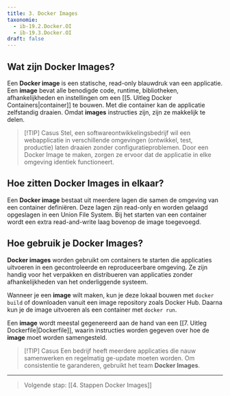 ```yaml
---
title: 3. Docker Images
taxonomie:
  - ib-19.2.Docker.OI
  - ib-19.3.Docker.OI
draft: false
---
```



## Wat zijn Docker Images?
Een **Docker image** is een statische, read-only blauwdruk van een applicatie. Een **image** bevat alle benodigde code, runtime, bibliotheken, afhankelijkheden en instellingen om een [[5. Uitleg Docker Containers|container]] te bouwen. Met die container kan de applicatie zelfstandig draaien. Omdat **images** instructies zijn, zijn ze makkelijk te delen.

> [!TIP] Casus
> Stel, een softwareontwikkelingsbedrijf wil een webapplicatie in
> verschillende omgevingen (ontwikkel, test, productie) laten draaien 
> zonder configuratieproblemen. Door een Docker Image te maken, zorgen 
> ze ervoor dat de applicatie in elke omgeving identiek functioneert.

## Hoe zitten Docker Images in elkaar?
Een **Docker image** bestaat uit meerdere lagen die samen de omgeving van een container definiëren. Deze lagen zijn read-only en worden gelaagd opgeslagen in een Union File System. Bij het starten van een container wordt een extra read-and-write laag bovenop de image toegevoegd.

## Hoe gebruik je Docker Images?
**Docker images** worden gebruikt om containers te starten die applicaties uitvoeren in een gecontroleerde en reproduceerbare omgeving. Ze zijn handig voor het verpakken en distribueren van applicaties zonder afhankelijkheden van het onderliggende systeem.

Wanneer je een **image** wilt maken, kun je deze lokaal bouwen met `docker build` of downloaden vanuit een image repository zoals Docker Hub. Daarna kun je de image uitvoeren als een container met `docker run`.

Een **image** wordt meestal gegenereerd aan de hand van een [[7. Uitleg Dockerfile|Dockerfile]], waarin instructies worden gegeven over hoe de **image** moet worden samengesteld.

> [!TIP] Casus
> Een bedrijf heeft meerdere applicaties die nauw samenwerken en regelmatig ge-update moeten worden. Om consistentie te garanderen, gebruikt het team **Docker Images**.

---

> Volgende stap: [[4. Stappen Docker Images]]